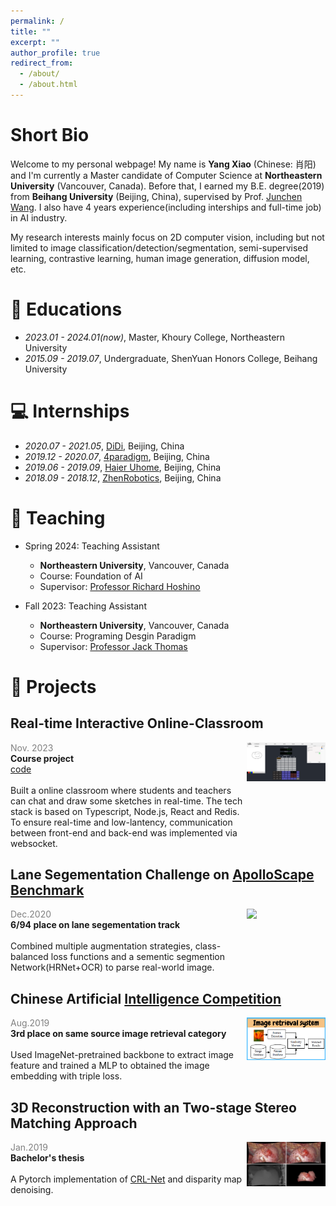 ```yaml
---
permalink: /
title: ""
excerpt: ""
author_profile: true
redirect_from: 
  - /about/
  - /about.html
---
```


# Short Bio
Welcome to my personal webpage! My name is **Yang Xiao** (Chinese: 肖阳) and I'm currently a Master candidate of Computer Science at **Northeastern University** (Vancouver, Canada). Before that, I earned my B.E. degree(2019) from **Beihang University** (Beijing, China), supervised by Prof. [Junchen Wang](https://mrs.buaa.edu.cn/?page_id=18). I also have 4 years experience(including interships and full-time job) in AI industry.

My research interests mainly focus on 2D computer vision, including but not limited to image classification/detection/segmentation, semi-supervised learning, contrastive learning, human image generation, diffusion model, etc. 


# 📖 Educations
- *2023.01 - 2024.01(now)*, Master, Khoury College, Northeastern University
- *2015.09 - 2019.07*, Undergraduate, ShenYuan Honors College, Beihang University

# 💻 Internships
- *2020.07 - 2021.05*, [DiDi](https://www.didiglobal.com/), Beijing, China
- *2019.12 - 2020.07*, [4paradigm](https://www.4paradigm.com/), Beijing, China
- *2019.06 - 2019.09*, [Haier Uhome](https://www.haier.com/business/smarthome/product/?spm=cn.business_smarthome_pc.header_qwzn_20210512.3), Beijing, China
- *2018.09 - 2018.12*, [ZhenRobotics](http://zhenrobot.com/index_en.html), Beijing, China


# 📝 Teaching
- Spring 2024: Teaching Assistant
  * **Northeastern University**, Vancouver, Canada
  * Course: Foundation of AI
  * Supervisor: [Professor Richard Hoshino](https://www.richardhoshino.com)

- Fall 2023: Teaching Assistant
  * **Northeastern University**, Vancouver, Canada
  * Course: Programing Desgin Paradigm
  * Supervisor: [Professor Jack Thomas](https://drjackthomas.ca/)


# 🔧 Projects
## Real-time Interactive Online-Classroom
<div style="display: flex;">
  <div style="width: 75%;">
    <span style="color: grey">Nov. 2023</span><br />
    <span style="font-weight: bold">Course project</span><br />
    <a href="https://github.com/rorschach-xiao/CalcSheetPro">code</a><br />
    <br />
    <div>
    Built a online classroom where students and teachers can chat and draw some sketches in real-time. The tech stack is based on Typescript, Node.js, React and Redis. To ensure real-time and low-lantency, communication between front-end and back-end was implemented via websocket.
    </div>
  </div>
  <div style="width: 25%;">
    <img src='images/classroom.png' width="100%">
  </div>
</div>


## Lane Segementation Challenge on [ApolloScape Benchmark](https://apolloscape.auto/leader_board.html)
<div style="display: flex;">
  <div style="width: 75%;">
    <span style="color: grey">Dec.2020</span><br />
    <span style="font-weight: bold">6/94 place on lane segementation track</span><br />
    <br />
    <div>
    Combined multiple augmentation strategies, class-balanced loss functions and a sementic segmention Network(HRNet+OCR) to parse real-world image.
    </div>
  </div>
  <div style="width: 25%;">
    <img src='images/lane-segmentation.gif' width="100%">
  </div>
</div>

## Chinese Artificial [Intelligence Competition](https://ai.xm.gov.cn/competition/project-detail.html?id=9ee396fad04a4d2eb88118a30c0d4a5d&competeId=0c8ce75d26e840b1b9ffd10633d6a9bf)
<div style="display: flex;">
  <div style="width: 75%;">
    <span style="color: grey">Aug.2019</span><br />
    <span style="font-weight: bold">3rd place on same source image retrieval category</span><br />
    <br />
    <div>
    Used ImageNet-pretrained backbone to extract image feature and trained a MLP to obtained the image embedding with triple loss.
    </div>
  </div>
  <div style="width: 25%;">
    <img src='images/image-retrieval-system.png' width="100%">
  </div>
</div>

## 3D Reconstruction with an Two-stage Stereo Matching Approach
<div style="display: flex;">
  <div style="width: 75%;">
    <span style="color: grey">Jan.2019</span><br />
    <span style="font-weight: bold">Bachelor's thesis</span><br />
    <br />
    <div>
    A Pytorch implementation of <a href='https://openaccess.thecvf.com/content_ICCV_2017_workshops/papers/w17/Pang_Cascade_Residual_Learning_ICCV_2017_paper.pdf'>CRL-Net</a> and disparity map denoising.
    </div>
  </div>
  <div style="width: 25%;">
    <img src='images/3Dreconstruction.jpeg' width="100%">
  </div>
</div>


